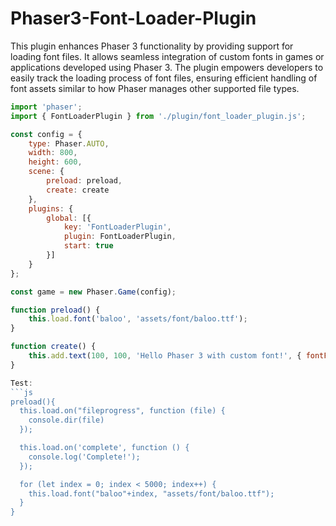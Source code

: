 # Phaser3-Font-Loader-Plugin

This plugin enhances Phaser 3 functionality by providing support for loading font files. It allows seamless integration of custom fonts in games or applications developed using Phaser 3. The plugin empowers developers to easily track the loading process of font files, ensuring efficient handling of font assets similar to how Phaser manages other supported file types. 

```js
import 'phaser';
import { FontLoaderPlugin } from './plugin/font_loader_plugin.js';

const config = {
    type: Phaser.AUTO,
    width: 800,
    height: 600,
    scene: {
        preload: preload,
        create: create
    },
    plugins: {
        global: [{
            key: 'FontLoaderPlugin',
            plugin: FontLoaderPlugin,
            start: true
        }]
    }
};

const game = new Phaser.Game(config);

function preload() {
    this.load.font('baloo', 'assets/font/baloo.ttf');
}

function create() {
    this.add.text(100, 100, 'Hello Phaser 3 with custom font!', { fontFamily: 'baloo', fontSize: '32px', color: '#ffffff' });
}

Test:
```js
preload(){
  this.load.on("fileprogress", function (file) {
    console.dir(file)
  });

  this.load.on('complete', function () {
    console.log('Complete!');
  });

  for (let index = 0; index < 5000; index++) {
    this.load.font("baloo"+index, "assets/font/baloo.ttf"); 
  }
}
